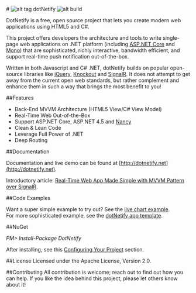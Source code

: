 #&nbsp;![alt tag](http://dotnetify.net/content/images/greendot.png) dotNetify 
![alt build](https://ci.appveyor.com/api/projects/status/github/dsuryd/dotnetify?svg=true)

DotNetify is a free, open source project that lets you create modern web applications using HTML5 and C#. 

This project offers developers the architecture and tools to write single-page web applications on .NET platform (including [ASP.NET Core](https://asp.net/core) and [Mono](http://www.mono-project.com)) that are sophisticated, richly interactive, bandwidth efficient, and support real-time push notification out-of-the-box.

Written in both Javascript and C# .NET, dotNetify builds on popular open-source libraries like 
[jQuery](http://jquery.com), [Knockout](http://knockoutjs.com) and [SignalR](http://asp.net/signalr). It does not attempt to get away from the current open web standards, but rather complement and enhance them in such a way that brings the most benefit to you!

##Features

* Back-End MVVM Architecture (HTML5 View/C# View Model)
* Real-Time Web Out-of-the-Box
* Support ASP.NET Core, ASP.NET 4.5 and [Nancy](https://github.com/dsuryd/dotNetify-Nancy-demo) 
* Clean & Lean Code
* Leverage Full Power of .NET
* Deep Routing

##Documentation

Documentation and live demo can be found at [http://dotnetify.net](http://dotnetify.net).

Introductory article: [Real-Time Web App Made Simple with MVVM Pattern over SignalR](http://www.codeproject.com/Tips/1063346/Real-Time-Web-App-Made-Simple-with-MVVM-Pattern).

##Code Examples

Want a super simple example to try out?  See the [live chart example](https://github.com/dsuryd/dotNetify-example-livechart).  
For more sophisticated example, see the [dotNetify app template](https://github.com/dsuryd/dotNetify-app-template).

##NuGet

*PM> Install-Package DotNetify*

After installing, see this [Configuring Your Project](http://dotnetify.net/index/Installing) section.

##License
Licensed under the Apache License, Version 2.0.

##Contributing
All contribution is welcome; reach out to find out how you can help.  If you like the idea behind this project, please let others know about it! 
